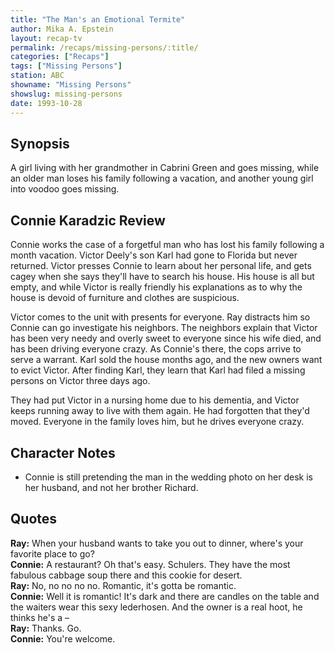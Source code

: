 ```yaml
---
title: "The Man's an Emotional Termite"
author: Mika A. Epstein
layout: recap-tv
permalink: /recaps/missing-persons/:title/
categories: ["Recaps"]
tags: ["Missing Persons"]
station: ABC
showname: "Missing Persons"
showslug: missing-persons
date: 1993-10-28
---
```


## Synopsis

A girl living with her grandmother in Cabrini Green and goes missing, while an older man loses his family following a vacation, and another young girl into voodoo goes missing.

## Connie Karadzic Review

Connie works the case of a forgetful man who has lost his family following a month vacation. Victor Deely's son Karl had gone to Florida but never returned. Victor presses Connie to learn about her personal life, and gets cagey when she says they'll have to search his house. His house is all but empty, and while Victor is really friendly his explanations as to why the house is devoid of furniture and clothes are suspicious.

Victor comes to the unit with presents for everyone. Ray distracts him so Connie can go investigate his neighbors. The neighbors explain that Victor has been very needy and overly sweet to everyone since his wife died, and has been driving everyone crazy. As Connie's there, the cops arrive to serve a warrant. Karl sold the house months ago, and the new owners want to evict Victor. After finding Karl, they learn that Karl had filed a missing persons on Victor three days ago.

They had put Victor in a nursing home due to his dementia, and Victor keeps running away to live with them again. He had forgotten that they'd moved. Everyone in the family loves him, but he drives everyone crazy.

## Character Notes

* Connie is still pretending the man in the wedding photo on her desk is her husband, and not her brother Richard.

## Quotes

**Ray:** When your husband wants to take you out to dinner, where's your favorite place to go?  
**Connie:** A restaurant? Oh that's easy. Schulers. They have the most fabulous cabbage soup there and this cookie for desert.  
**Ray:** No, no no no no. Romantic, it's gotta be romantic.  
**Connie:** Well it is romantic! It's dark and there are candles on the table and the waiters wear this sexy lederhosen. And the owner is a real hoot, he thinks he's a &#8211;  
**Ray:** Thanks. Go.  
**Connie:** You're welcome.
